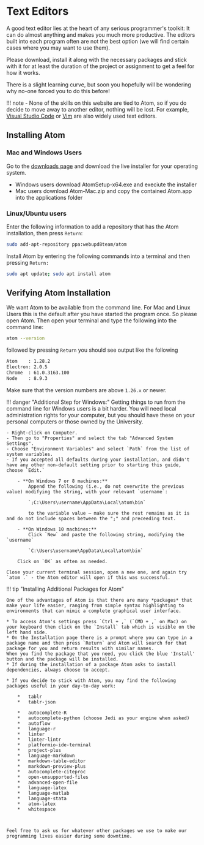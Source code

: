# Text Editors

A good text editor lies at the heart of any serious programmer's toolkit: It can do almost anything and makes you much more productive.
The editors built into each program often are not the best option (we will find certain cases where you may want to use them).

Please download, install it along with the necessary packages and stick with it for at least the duration of the project or assignment to get a feel for how it works.

There is a slight learning curve, but soon you hopefully will be wondering why no-one forced you to do this before!

!!! note
    - None of the skills on this website are tied to Atom,
	so if you do decide to move away to another editor, nothing will be lost. For example, [Visual Studio Code](https://code.visualstudio.com/) or [Vim](https://www.vim.org/) are also widely used text editors.

<!-- ## Installing Sublime Text

Go to the [downloads page](https://www.sublimetext.com/3) and download the live installer for your operating system.-->

## Installing Atom

### Mac and Windows Users

Go to the [downloads page](https://github.com/atom/atom/releases/latest) and download the live installer for your operating system.

* Windows users download AtomSetup-x64.exe and execiute the installer
* Mac users download Atom-Mac.zip and copy the contained Atom.app into the applications folder


### Linux/Ubuntu users

Enter the following information to add a repository that has the Atom installation, then press `Return`:

```bash
sudo add-apt-repository ppa:webupd8team/atom
```

Install Atom by entering the following commands into a terminal and then pressing `Return:`

```bash
sudo apt update; sudo apt install atom
```

## Verifying Atom Installation

We want Atom to be available from the command line. For Mac and Linux Users this is the default after you have started the program once. So please open Atom. Then open your terminal and type the following into the command line:

```bash
atom --version
```
followed by pressing `Return` you should see output like the following
```bash
Atom    : 1.28.2
Electron: 2.0.5
Chrome  : 61.0.3163.100
Node    : 8.9.3
```
Make sure that the version numbers are above `1.26.x` or newer.

!!! danger "Additional Step for Windows:"
    Getting things to run from the command line for Windows users is a bit harder. You will need local administration rights for your computer, but you should have these on your personal computers or those owned by the University.

    - Right-click on Computer.
	- Then go to "Properties" and select the tab "Advanced System Settings".
	- Choose "Environment Variables" and select `Path` from the list of system variables.
	- If you accepted all defaults during your installation, and didn't have any other non-default setting prior to starting this guide, choose `Edit.`

		- **On Windows 7 or 8 machines:**
			Append the following (i.e., do not overwrite the previous value) modifying the string, with your relevant `username`:

            `;C:\Users\username\AppData\Local\atom\bin`

			to the variable value – make sure the rest remains as it is and do not include spaces between the ";" and preceeding text.

		- **On Windows 10 machines:**
			Click `New` and paste the following string, modifying the `username`

			`C:\Users\username\AppData\Local\atom\bin`

		Click on `OK` as often as needed.

    Close your current terminal session, open a new one, and again try `atom .` - the Atom editor will open if this was successful.

!!! tip "Installing Additional Packages for Atom"

    One of the advantages of Atom is that there are many *packages* that make your life easier, ranging from simple syntax highlighting to environments that can mimic a complete graphical user interface.

    * To access Atom's settings press `Ctrl + ,` (`CMD + ,` on Mac) on your keyboard then click on the `Install` tab which is visible on the left hand side.
    * On the Installation page there is a prompt where you can type in a package name and then press `Return` and Atom will search for that package for you and return results with similar names.
    When you find the package that you need, you click the blue 'Install' button and the package will be installed.
    * If during the installation of a package Atom asks to install dependencies, always choose to accept.

    * If you decide to stick with Atom, you may find the following packages useful in your day-to-day work:

        *   tablr
        *   tablr-json

        *   autocomplete-R
        *   autocomplete-python (choose Jedi as your engine when asked)
        *   autoflow
        *   language-r
        *   linter
        *   linter-lintr
        *   platformio-ide-terminal
        *   project-plus
        *   language-markdown
        *   markdown-table-editor
        *   markdown-preview-plus
        *   autocomplete-citeproc
        *   open-unsupported-files
        *   advanced-open-file
        *   language-latex
        *   language-matlab
        *   language-stata
        *   atom-latex
        *   whitespace



    Feel free to ask us for whatever other packages we use to make our programming lives easier during some downtime.
